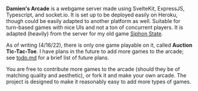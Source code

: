**Damien's Arcade** is a webgame server made using SvelteKit, ExpressJS,
Typescript, and socket.io. It is set up to be deployed easily on Heroku, though could be easily adapted to another platform as well. Suitable for turn-based games with nice UIs and not a ton of concurrent players. It is adapted (heavily) from the server for my old game [Siphon State](https://github.com/damiensnyder/siphon-state).

As of writing (4/16/22), there is only one game playable on it, called **Auction Tic-Tac-Toe**. I have plans in the future to add more games to the arcade; see [todo.md](documentation/todo.md) for a brief list of future plans.

You are free to contribute more games to the arcade (should they be of matching quality and aesthetic), or fork it and make your own arcade. The project is designed to make it reasonably easy to add more types of games.
